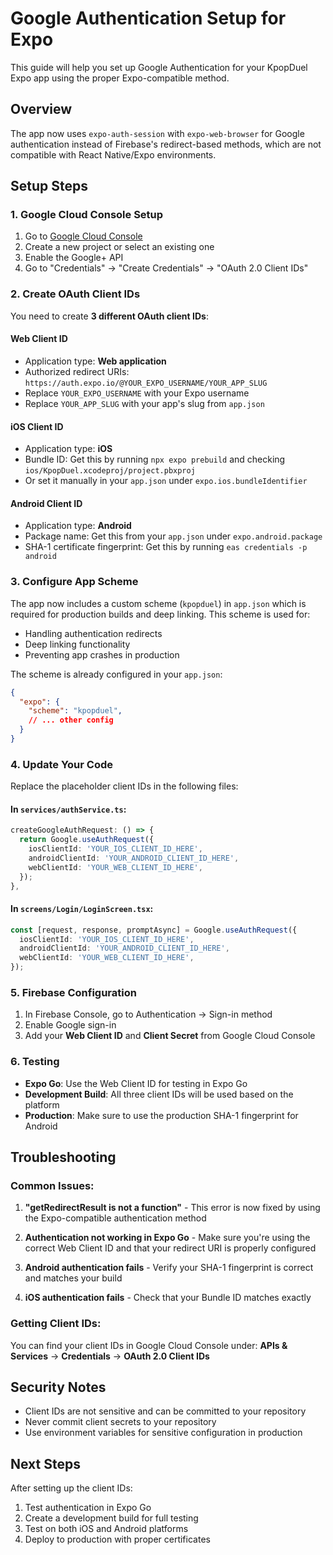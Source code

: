 # Google Authentication Setup for Expo

This guide will help you set up Google Authentication for your KpopDuel Expo app using the proper Expo-compatible method.

## Overview

The app now uses `expo-auth-session` with `expo-web-browser` for Google authentication instead of Firebase's redirect-based methods, which are not compatible with React Native/Expo environments.

## Setup Steps

### 1. Google Cloud Console Setup

1. Go to [Google Cloud Console](https://console.cloud.google.com/)
2. Create a new project or select an existing one
3. Enable the Google+ API
4. Go to "Credentials" → "Create Credentials" → "OAuth 2.0 Client IDs"

### 2. Create OAuth Client IDs

You need to create **3 different OAuth client IDs**:

#### Web Client ID
- Application type: **Web application**
- Authorized redirect URIs: `https://auth.expo.io/@YOUR_EXPO_USERNAME/YOUR_APP_SLUG`
- Replace `YOUR_EXPO_USERNAME` with your Expo username
- Replace `YOUR_APP_SLUG` with your app's slug from `app.json`

#### iOS Client ID
- Application type: **iOS**
- Bundle ID: Get this by running `npx expo prebuild` and checking `ios/KpopDuel.xcodeproj/project.pbxproj`
- Or set it manually in your `app.json` under `expo.ios.bundleIdentifier`

#### Android Client ID
- Application type: **Android**
- Package name: Get this from your `app.json` under `expo.android.package`
- SHA-1 certificate fingerprint: Get this by running `eas credentials -p android`

### 3. Configure App Scheme

The app now includes a custom scheme (`kpopduel`) in `app.json` which is required for production builds and deep linking. This scheme is used for:
- Handling authentication redirects
- Deep linking functionality
- Preventing app crashes in production

The scheme is already configured in your `app.json`:
```json
{
  "expo": {
    "scheme": "kpopduel",
    // ... other config
  }
}
```

### 4. Update Your Code

Replace the placeholder client IDs in the following files:

#### In `services/authService.ts`:
```typescript
createGoogleAuthRequest: () => {
  return Google.useAuthRequest({
    iosClientId: 'YOUR_IOS_CLIENT_ID_HERE',
    androidClientId: 'YOUR_ANDROID_CLIENT_ID_HERE', 
    webClientId: 'YOUR_WEB_CLIENT_ID_HERE',
  });
},
```

#### In `screens/Login/LoginScreen.tsx`:
```typescript
const [request, response, promptAsync] = Google.useAuthRequest({
  iosClientId: 'YOUR_IOS_CLIENT_ID_HERE',
  androidClientId: 'YOUR_ANDROID_CLIENT_ID_HERE',
  webClientId: 'YOUR_WEB_CLIENT_ID_HERE',
});
```

### 5. Firebase Configuration

1. In Firebase Console, go to Authentication → Sign-in method
2. Enable Google sign-in
3. Add your **Web Client ID** and **Client Secret** from Google Cloud Console

### 6. Testing

- **Expo Go**: Use the Web Client ID for testing in Expo Go
- **Development Build**: All three client IDs will be used based on the platform
- **Production**: Make sure to use the production SHA-1 fingerprint for Android

## Troubleshooting

### Common Issues:

1. **"getRedirectResult is not a function"** - This error is now fixed by using the Expo-compatible authentication method

2. **Authentication not working in Expo Go** - Make sure you're using the correct Web Client ID and that your redirect URI is properly configured

3. **Android authentication fails** - Verify your SHA-1 fingerprint is correct and matches your build

4. **iOS authentication fails** - Check that your Bundle ID matches exactly

### Getting Client IDs:

You can find your client IDs in Google Cloud Console under:
**APIs & Services** → **Credentials** → **OAuth 2.0 Client IDs**

## Security Notes

- Client IDs are not sensitive and can be committed to your repository
- Never commit client secrets to your repository
- Use environment variables for sensitive configuration in production

## Next Steps

After setting up the client IDs:
1. Test authentication in Expo Go
2. Create a development build for full testing
3. Test on both iOS and Android platforms
4. Deploy to production with proper certificates